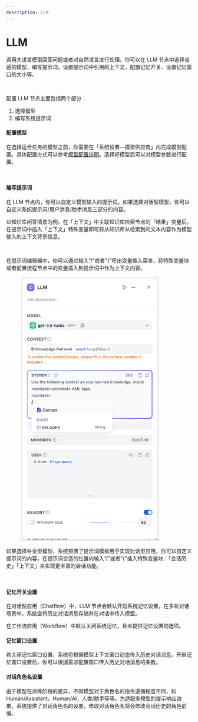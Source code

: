 ```yaml
---
description: LLM
---
```


# LLM

调用大语言模型回答问题或者对自然语言进行处理。你可以在 LLM 节点中选择合适的模型，编写提示词，设置提示词中引用的上下文，配置记忆开关、设置记忆窗口的大小等。

<figure><img src="https://langgenius.feishu.cn/space/api/box/stream/download/asynccode/?code=MjRjMDI1NDE1MDE2MjUzYjc1N2RlYzVhOWZjNGViMTdfbUlHMkdod0VLdXFWbFozNFdNNDAwYXJvd2xjQTRrb0lfVG9rZW46Wlo4YWJTUjlUb29YU014b200bGNZUzZkbmlmXzE3MTI1ODYzODk6MTcxMjU4OTk4OV9WNA" alt=""><figcaption></figcaption></figure>

配置 LLM 节点主要包括两个部分：

1. 选择模型
2. 编写系统提示词

#### **配置模型**

在选择适合任务的模型之前，你需要在「系统设置—模型供应商」内完成模型配置。具体配置方式可以参考[模型配置说明](https://docs.dify.ai/v/zh-hans/guides/model-configuration)。选择好模型后可以对模型参数进行配置。

<figure><img src="https://langgenius.feishu.cn/space/api/box/stream/download/asynccode/?code=ZTZlZjM5ZjliOTYxNThkNWEyNDZlNmEzYTg2MzhkZjRfaHRRc2FRd0hPYXRFOUJuMkVDRUdTT0lXb2tmUDJOUkRfVG9rZW46VWpUemJFZkN3b1lyWnV4MkExY2N3YzRlblRjXzE3MTI1ODY0MDY6MTcxMjU5MDAwNl9WNA" alt=""><figcaption></figcaption></figure>

#### **编写提示词**

在 LLM 节点内，你可以自定义模型输入的提示词。如果选择对话型模型，你可以自定义系统提示词/用户消息/助手消息三部分的内容。

以知识库问答情景为例，在「上下文」中关联知识库检索节点的「结果」变量后，在提示词中插入「上下文」特殊变量即可将从知识库从检索到的文本内容作为模型输入的上下文背景信息。

<figure><img src="https://langgenius.feishu.cn/space/api/box/stream/download/asynccode/?code=YjUyZmEyOTUzNjA3MDhjMmExNmRlODVjZGNiYWI5YzVfTm1DSmNGM0JYaDBJRG5ZUHpnaUY2S1kyMm81RU00aHNfVG9rZW46Uk5HOWJDb1NJb0dtRlZ4dnBuS2NKNk53blRnXzE3MTI1ODY0Mzc6MTcxMjU5MDAzN19WNA" alt=""><figcaption></figcaption></figure>

在提示词编辑器中，你可以通过输入“/”或者“{”呼出变量插入菜单，将特殊变量块或者前置流程节点中的变量插入到提示词中作为上下文内容。

<figure><img src="../../../.gitbook/assets/image (151).png" alt="" width="375"><figcaption></figcaption></figure>

如果选择补全型模型，系统预置了提示词模板用于实现对话型应用，你可以自定义提示词的内容，在提示词合适的位置内输入“/”或者“{”插入特殊变量块：「会话历史」「上下文」来实现更丰富的会话功能。

<figure><img src="https://langgenius.feishu.cn/space/api/box/stream/download/asynccode/?code=YmQwNDkwNDBmZjM1MjQwN2FkOTZjZmQ1NDllYmIxMDRfa0l0anQ2TEk3aVhkMjlCMnhmV1loZE5xT1d4ak5Od3hfVG9rZW46UEUxSmJXdDZRb1pHU2N4cmFMRmNWR1BNbnFiXzE3MTI1ODY0NjU6MTcxMjU5MDA2NV9WNA" alt=""><figcaption></figcaption></figure>

#### **记忆开关设置**

在对话型应用（Chatflow）中，LLM 节点会默认开启系统记忆设置，在多轮对话场景中，系统会将历史对话消息存储并在对话中传入模型。

在工作流应用（Workflow）中默认关闭系统记忆，且未提供记忆设置的选项。

#### **记忆窗口设置**

若关闭记忆窗口设置，系统将根据模型上下文窗口动态传入历史对话消息。开启记忆窗口设置后，你可以根据需求配置窗口传入历史对话消息的条数。

#### **对话角色名设置**

由于模型在训练阶段的差异，不同模型对于角色名的指令遵循程度不同，如 Human/Assistant，Human/AI，人类/助手等等。为适配多模型的提示响应效果，系统提供了对话角色名的设置，修改对话角色名将会修改会话历史的角色前缀。

